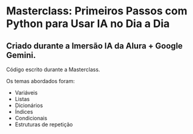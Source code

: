 # Masterclass: Primeiros Passos com Python para Usar IA no Dia a Dia

## Criado durante a Imersão IA da Alura + Google Gemini.

Código escrito durante a Masterclass.

Os temas abordados foram:
- Variáveis
- Listas
- Dicionários
- Índices
- Condicionais
- Estruturas de repetição



  
